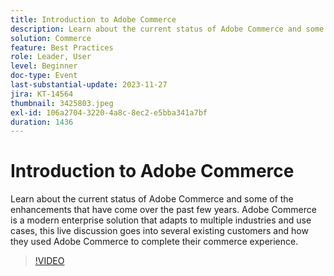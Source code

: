 ```yaml
---
title: Introduction to Adobe Commerce
description: Learn about the current status of Adobe Commerce and some of the enhancements that have come over the past few years. Adobe Commerce is a modern enterprise solution that adapts to multiple industries and use cases, this live discussion goes into several existing customers and how they used Adobe Commerce to complete their commerce experience.
solution: Commerce
feature: Best Practices
role: Leader, User
level: Beginner
doc-type: Event
last-substantial-update: 2023-11-27
jira: KT-14564
thumbnail: 3425803.jpeg
exl-id: 106a2704-3220-4a8c-8ec2-e5bba341a7bf
duration: 1436
---
```

# Introduction to Adobe Commerce

Learn about the current status of Adobe Commerce and some of the enhancements that have come over the past few years. Adobe Commerce is a modern enterprise solution that adapts to multiple industries and use cases, this live discussion goes into several existing customers and how they used Adobe Commerce to complete their commerce experience.

>[!VIDEO](https://video.tv.adobe.com/v/3425803/?learn=on)
